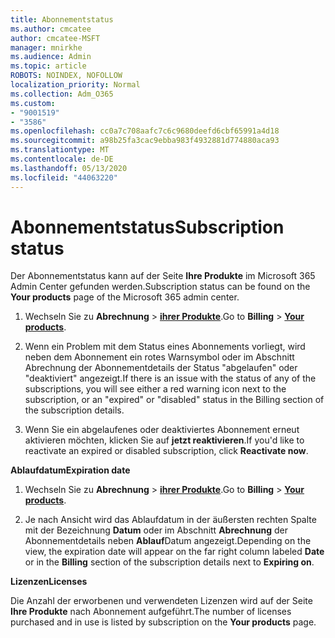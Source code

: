 ```yaml
---
title: Abonnementstatus
ms.author: cmcatee
author: cmcatee-MSFT
manager: mnirkhe
ms.audience: Admin
ms.topic: article
ROBOTS: NOINDEX, NOFOLLOW
localization_priority: Normal
ms.collection: Adm_O365
ms.custom:
- "9001519"
- "3586"
ms.openlocfilehash: cc0a7c708aafc7c6c9680deefd6cbf65991a4d18
ms.sourcegitcommit: a98b25fa3cac9ebba983f4932881d774880aca93
ms.translationtype: MT
ms.contentlocale: de-DE
ms.lasthandoff: 05/13/2020
ms.locfileid: "44063220"
---
```

# <a name="subscription-status"></a><span data-ttu-id="c0fd4-102">Abonnementstatus</span><span class="sxs-lookup"><span data-stu-id="c0fd4-102">Subscription status</span></span>

<span data-ttu-id="c0fd4-103">Der Abonnementstatus kann auf der Seite **Ihre Produkte** im Microsoft 365 Admin Center gefunden werden.</span><span class="sxs-lookup"><span data-stu-id="c0fd4-103">Subscription status can be found on the **Your products** page of the Microsoft 365 admin center.</span></span>

1. <span data-ttu-id="c0fd4-104">Wechseln Sie zu **Abrechnung**  >  **[ihrer Produkte](https://go.microsoft.com/fwlink/p/?linkid=842054)**.</span><span class="sxs-lookup"><span data-stu-id="c0fd4-104">Go to **Billing** > **[Your products](https://go.microsoft.com/fwlink/p/?linkid=842054)**.</span></span>

2. <span data-ttu-id="c0fd4-105">Wenn ein Problem mit dem Status eines Abonnements vorliegt, wird neben dem Abonnement ein rotes Warnsymbol oder im Abschnitt Abrechnung der Abonnementdetails der Status "abgelaufen" oder "deaktiviert" angezeigt.</span><span class="sxs-lookup"><span data-stu-id="c0fd4-105">If there is an issue with the status of any of the subscriptions, you will see either a red warning icon next to the subscription, or an "expired" or "disabled" status in the Billing section of the subscription details.</span></span>

3. <span data-ttu-id="c0fd4-106">Wenn Sie ein abgelaufenes oder deaktiviertes Abonnement erneut aktivieren möchten, klicken Sie auf **jetzt reaktivieren**.</span><span class="sxs-lookup"><span data-stu-id="c0fd4-106">If you'd like to reactivate an expired or disabled subscription, click **Reactivate now**.</span></span>

<span data-ttu-id="c0fd4-107">**Ablaufdatum**</span><span class="sxs-lookup"><span data-stu-id="c0fd4-107">**Expiration date**</span></span>

1. <span data-ttu-id="c0fd4-108">Wechseln Sie zu **Abrechnung**  >  **[ihrer Produkte](https://go.microsoft.com/fwlink/p/?linkid=842054)**.</span><span class="sxs-lookup"><span data-stu-id="c0fd4-108">Go to **Billing** > **[Your products](https://go.microsoft.com/fwlink/p/?linkid=842054)**.</span></span>

2. <span data-ttu-id="c0fd4-109">Je nach Ansicht wird das Ablaufdatum in der äußersten rechten Spalte mit der Bezeichnung **Datum** oder im Abschnitt **Abrechnung** der Abonnementdetails neben **Ablauf**Datum angezeigt.</span><span class="sxs-lookup"><span data-stu-id="c0fd4-109">Depending on the view, the expiration date will appear on the far right column labeled **Date** or in the **Billing** section of the subscription details next to **Expiring on**.</span></span>

<span data-ttu-id="c0fd4-110">**Lizenzen**</span><span class="sxs-lookup"><span data-stu-id="c0fd4-110">**Licenses**</span></span>

<span data-ttu-id="c0fd4-111">Die Anzahl der erworbenen und verwendeten Lizenzen wird auf der Seite **Ihre Produkte** nach Abonnement aufgeführt.</span><span class="sxs-lookup"><span data-stu-id="c0fd4-111">The number of licenses purchased and in use is listed by subscription on the **Your products** page.</span></span>

